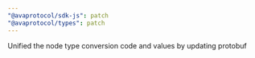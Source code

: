 ```yaml
---
"@avaprotocol/sdk-js": patch
"@avaprotocol/types": patch
---
```


Unified the node type conversion code and values by updating protobuf
